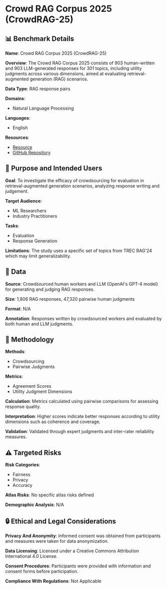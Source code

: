 # Crowd RAG Corpus 2025 (CrowdRAG-25)

## 📊 Benchmark Details

**Name**: Crowd RAG Corpus 2025 (CrowdRAG-25)

**Overview**: The Crowd RAG Corpus 2025 consists of 903 human-written and 903 LLM-generated responses for 301 topics, including utility judgments across various dimensions, aimed at evaluating retrieval-augmented generation (RAG) scenarios.

**Data Type**: RAG response pairs

**Domains**:
- Natural Language Processing

**Languages**:
- English

**Resources**:
- [Resource](https://zenodo.org/records/14748980)
- [GitHub Repository](https://github.com/webis-de/sigir25-rag-crowdsourcing)

## 🎯 Purpose and Intended Users

**Goal**: To investigate the efficacy of crowdsourcing for evaluation in retrieval-augmented generation scenarios, analyzing response writing and judgement.

**Target Audience**:
- ML Researchers
- Industry Practitioners

**Tasks**:
- Evaluation
- Response Generation

**Limitations**: The study uses a specific set of topics from TREC RAG'24 which may limit generalizability.

## 💾 Data

**Source**: Crowdsourced human workers and LLM (OpenAI's GPT-4 model) for generating and judging RAG responses.

**Size**: 1,806 RAG responses, 47,320 pairwise human judgments

**Format**: N/A

**Annotation**: Responses written by crowdsourced workers and evaluated by both human and LLM judgments.

## 🔬 Methodology

**Methods**:
- Crowdsourcing
- Pairwise Judgments

**Metrics**:
- Agreement Scores
- Utility Judgment Dimensions

**Calculation**: Metrics calculated using pairwise comparisons for assessing response quality.

**Interpretation**: Higher scores indicate better responses according to utility dimensions such as coherence and coverage.

**Validation**: Validated through expert judgments and inter-rater reliability measures.

## ⚠️ Targeted Risks

**Risk Categories**:
- Fairness
- Privacy
- Accuracy

**Atlas Risks**:
No specific atlas risks defined

**Demographic Analysis**: N/A

## 🔒 Ethical and Legal Considerations

**Privacy And Anonymity**: Informed consent was obtained from participants and measures were taken for data anonymization.

**Data Licensing**: Licensed under a Creative Commons Attribution International 4.0 License.

**Consent Procedures**: Participants were provided with information and consent forms before participation.

**Compliance With Regulations**: Not Applicable
